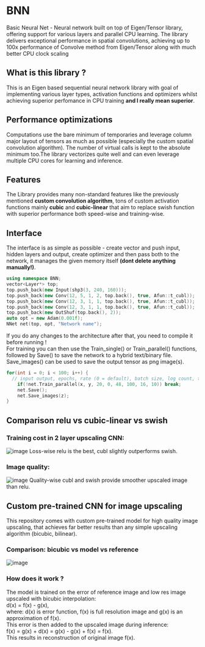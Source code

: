 # BNN
Basic Neural Net -  Neural network built on top of Eigen/Tensor library, offering support for various layers and parallel CPU learning. The library delivers exceptional performance in spatial convolutions, achieving up to 100x performance of Convolve method from Eigen/Tensor along with much better CPU clock scaling
## What is this library ?
This is an Eigen based sequential neural network library with goal of implementing various layer types, activation functions and optimizers whilst achieving superior perfomance in CPU training **and I really mean superior**.
## Performance optimizations
Computations use the bare minimum of temporaries and leverage column major layout of tensors as much as possible (especially the custom spatial convolution algorithm). The number of virtual calls is kept to the absolute minimum too.The library vectorizes quite well and can even leverage multiple CPU cores for learning and inference.
## Features
The Library provides many non-standard features like the previously mentioned **custom convolution algorithm**, tons of custom activation functions mainly **cubic** and **cubic-linear** that aim to replace swish function with superior performance both speed-wise and training-wise.
## Interface
The interface is as simple as possible - create vector<Layer> and push input, hidden layers and output, create optimizer and then pass both to the network, it manages the given memory itself **(dont delete anything manually!)**.
```cpp
using namespace BNN;
vector<Layer*> top;
top.push_back(new Input(shp3(3, 240, 160)));
top.push_back(new Conv(12, 5, 1, 2, top.back(), true, Afun::t_cubl));
top.push_back(new Conv(12, 3, 1, 1, top.back(), true, Afun::t_cubl));
top.push_back(new Conv(12, 3, 1, 1, top.back(), true, Afun::t_cubl));
top.push_back(new OutShuf(top.back(), 2));
auto opt = new Adam(0.001f);
NNet net(top, opt, "Network name");
```
If you do any changes to the architecture after that, you need to compile it before running !\
For training you can then use the Train_single() or Train_parallel() functions, followed by Save() to save the network to a hybrid text/binary file.
Save_images() can be used to save the output tensor as png image(s).
```cpp
for(int i = 0; i < 100; i++) {
  // input output, epochs, rate (0 = default), batch size, log count, threads, steps (each step shuffles dataset) 
	if(!net.Train_parallel(x, y, 20, 0, 48, 100, 16, 10)) break;
	net.Save();
	net.Save_images(z);
}
```

## Comparison relu vs cubic-linear vs swish
### Training cost in 2 layer upscaling CNN:
![image](https://github.com/Panjaksli/BNN/assets/82727531/41292bdb-1f6f-4afc-a447-e4f843288343)
Loss-wise relu is the best, cubl slightly outperforms swish.
### Image quality:
![image](https://github.com/Panjaksli/BNN/assets/82727531/e066678c-629e-4c8d-99d4-abff40ee6de3)
Quality-wise cubl and swish provide smoother upscaled image than relu.
## Custom pre-trained CNN for image upscaling
This repository comes with custom pre-trained model for high quality image upscaling, that achieves far better results than any simple upscaling algorithm (bicubic, bilinear).
### Comparison: bicubic vs model vs reference
![image](https://github.com/Panjaksli/BNN/assets/82727531/fb3a9592-5987-4eb9-bde0-dccecb1c459e)
### How does it work ?
The model is trained on the error of reference image and low res image upscaled with bicubic interpolation:\
d(x) = f(x) - g(x),\
where: d(x) is error function, f(x) is full resolution image and g(x) is an approximation of f(x). \
This error is then added to the upscaled image during inference:\
f(x) = g(x) + d(x) = g(x) - g(x) + f(x) = f(x).\
This results in reconstruction of original image f(x).

